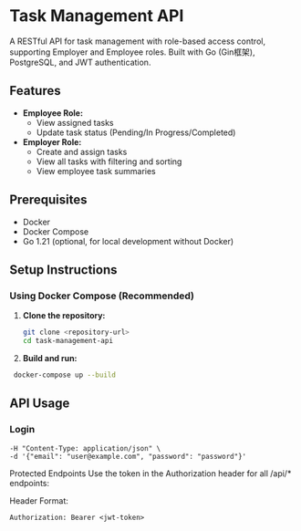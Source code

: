 # Task Management API

A RESTful API for task management with role-based access control, supporting Employer and Employee roles.
Built with Go (Gin框架), PostgreSQL, and JWT authentication.

## Features
- **Employee Role:**
    - View assigned tasks
    - Update task status (Pending/In Progress/Completed)
- **Employer Role:**
    - Create and assign tasks
    - View all tasks with filtering and sorting
    - View employee task summaries

## Prerequisites
- Docker
- Docker Compose
- Go 1.21 (optional, for local development without Docker)

## Setup Instructions

### Using Docker Compose (Recommended)
1. **Clone the repository:**
   ```bash
   git clone <repository-url>
   cd task-management-api
2. **Build and run:**
  ```bash
   docker-compose up --build
  ```
## API Usage
### Login
```curl -X POST http://localhost:8000/login \
-H "Content-Type: application/json" \
-d '{"email": "user@example.com", "password": "password"}'
```
Protected Endpoints
Use the token in the Authorization header for all /api/* endpoints:

Header Format:
```
Authorization: Bearer <jwt-token>
```